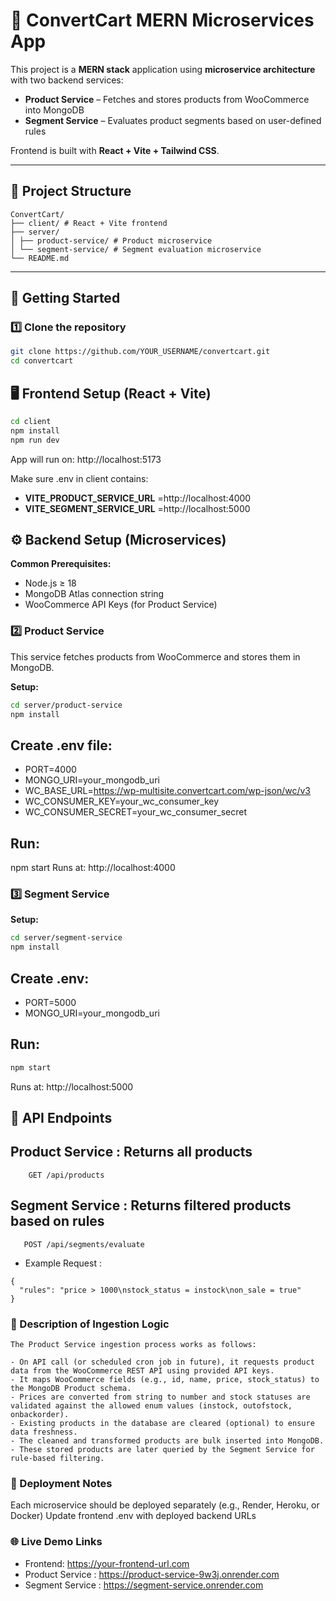 # 🛒 ConvertCart MERN Microservices App

This project is a **MERN stack** application using **microservice architecture** with two backend services:

- **Product Service** – Fetches and stores products from WooCommerce into MongoDB
- **Segment Service** – Evaluates product segments based on user-defined rules

Frontend is built with **React + Vite + Tailwind CSS**.

---

## 📂 Project Structure
```
ConvertCart/
├── client/ # React + Vite frontend
├── server/
│ ├── product-service/ # Product microservice
│ └── segment-service/ # Segment evaluation microservice
└── README.md
```
---

## 🚀 Getting Started

### 1️⃣ Clone the repository

```bash
git clone https://github.com/YOUR_USERNAME/convertcart.git
cd convertcart
```

## 🖥 Frontend Setup (React + Vite)

```bash
cd client
npm install
npm run dev
```

App will run on: http://localhost:5173

Make sure .env in client contains:

- **VITE_PRODUCT_SERVICE_URL** =http://localhost:4000
- **VITE_SEGMENT_SERVICE_URL** =http://localhost:5000

## ⚙ Backend Setup (Microservices)

**Common Prerequisites:**

- Node.js ≥ 18
- MongoDB Atlas connection string
- WooCommerce API Keys (for Product Service)

### 2️⃣ Product Service

This service fetches products from WooCommerce and stores them in MongoDB.

**Setup:**
```bash
cd server/product-service
npm install
```
## Create .env file:

- PORT=4000
- MONGO_URI=your_mongodb_uri
- WC_BASE_URL=https://wp-multisite.convertcart.com/wp-json/wc/v3
- WC_CONSUMER_KEY=your_wc_consumer_key
- WC_CONSUMER_SECRET=your_wc_consumer_secret

## Run:

npm start
Runs at: http://localhost:4000

### 3️⃣ Segment Service
**Setup:**
```bash
cd server/segment-service
npm install
```
## Create .env:

- PORT=5000
- MONGO_URI=your_mongodb_uri

## Run:

```bash
npm start
```
Runs at: http://localhost:5000

## 📡 API Endpoints
##  Product Service : Returns all products
``` 
    GET /api/products  
```

## Segment Service : Returns filtered products based on rules
```
   POST /api/segments/evaluate
```
- Example Request :
```
{
  "rules": "price > 1000\nstock_status = instock\non_sale = true"
}
```
### 📜 Description of Ingestion Logic
```
The Product Service ingestion process works as follows:

- On API call (or scheduled cron job in future), it requests product data from the WooCommerce REST API using provided API keys.
- It maps WooCommerce fields (e.g., id, name, price, stock_status) to the MongoDB Product schema.
- Prices are converted from string to number and stock statuses are validated against the allowed enum values (instock, outofstock, onbackorder).
- Existing products in the database are cleared (optional) to ensure data freshness.
- The cleaned and transformed products are bulk inserted into MongoDB.
- These stored products are later queried by the Segment Service for rule-based filtering.

```


### 🐳 Deployment Notes
Each microservice should be deployed separately (e.g., Render, Heroku, or Docker)
Update frontend .env with deployed backend URLs

### 🌐 Live Demo Links
- Frontend: https://your-frontend-url.com
- Product Service : https://product-service-9w3j.onrender.com
- Segment Service : https://segment-service.onrender.com